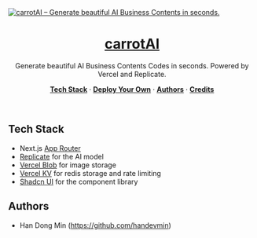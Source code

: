 <a href="https://carrotAI.io">
  <img alt="carrotAI – Generate beautiful AI Business Contents in seconds." src="/public/og-image.png">
  <h1 align="center">carrotAI</h1>
</a>

<p align="center">
  Generate beautiful AI Business Contents Codes in seconds. Powered by Vercel and Replicate.
</p>

<p align="center">
  <a href="#tech-stack"><strong>Tech Stack</strong></a> ·
  <a href="#deploy-your-own"><strong>Deploy Your Own</strong></a> ·
  <a href="#authors"><strong>Authors</strong></a> ·
  <a href="#credits"><strong>Credits</strong></a>
</p>
<br/>

## Tech Stack

- Next.js [App Router](https://nextjs.org/docs/app)
- [Replicate](https://replicate.com/) for the AI model
- [Vercel Blob](https://vercel.com/storage/blob) for image storage
- [Vercel KV](https://vercel.com/storage/kv) for redis storage and rate limiting
- [Shadcn UI](https://ui.shadcn.com/) for the component library

## Authors

- Han Dong Min (https://github.com/handevmin)